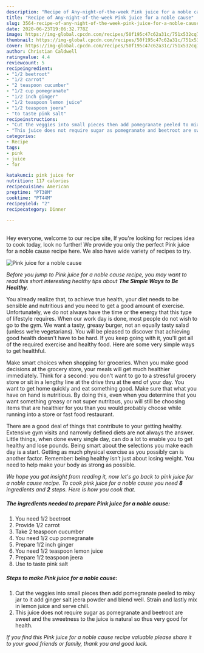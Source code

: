 ```yaml
---
description: "Recipe of Any-night-of-the-week Pink juice for a noble cause"
title: "Recipe of Any-night-of-the-week Pink juice for a noble cause"
slug: 3564-recipe-of-any-night-of-the-week-pink-juice-for-a-noble-cause
date: 2020-06-23T19:06:32.778Z
image: https://img-global.cpcdn.com/recipes/50f195c47c62a31c/751x532cq70/pink-juice-for-a-noble-cause-recipe-main-photo.jpg
thumbnail: https://img-global.cpcdn.com/recipes/50f195c47c62a31c/751x532cq70/pink-juice-for-a-noble-cause-recipe-main-photo.jpg
cover: https://img-global.cpcdn.com/recipes/50f195c47c62a31c/751x532cq70/pink-juice-for-a-noble-cause-recipe-main-photo.jpg
author: Christian Caldwell
ratingvalue: 4.4
reviewcount: 5
recipeingredient:
- "1/2 beetroot"
- "1/2 carrot"
- "2 teaspoon cucumber"
- "1/2 cup pomegranate"
- "1/2 inch ginger"
- "1/2 teaspoon lemon juice"
- "1/2 teaspoon jeera"
- "to taste pink salt"
recipeinstructions:
- "Cut the veggies into small pieces then add pomegranate peeled to mixy jar to it add ginger salt jeera powder and blend well. Strain and lastly mix in lemon juice and serve chill."
- "This juice does not require sugar as pomegranate and beetroot are sweet and the sweetness to the juice is natural so thus very good for health."
categories:
- Recipe
tags:
- pink
- juice
- for

katakunci: pink juice for 
nutrition: 117 calories
recipecuisine: American
preptime: "PT38M"
cooktime: "PT44M"
recipeyield: "2"
recipecategory: Dinner

---
```

<br>
Hey everyone, welcome to our recipe site, If you're looking for recipes idea to cook today, look no further! We provide you only the perfect Pink juice for a noble cause recipe here. We also have wide variety of recipes to try.
<br>


![Pink juice for a noble cause](https://img-global.cpcdn.com/recipes/50f195c47c62a31c/751x532cq70/pink-juice-for-a-noble-cause-recipe-main-photo.jpg)

<i>Before you jump to Pink juice for a noble cause recipe, you may want to read this short interesting healthy tips about <strong>The Simple Ways to Be Healthy</strong>.</i>

You already realize that, to achieve true health, your diet needs to be sensible and nutritious and you need to get a good amount of exercise. Unfortunately, we do not always have the time or the energy that this type of lifestyle requires. When our work day is done, most people do not wish to go to the gym. We want a tasty, greasy burger, not an equally tasty salad (unless we’re vegetarians). You will be pleased to discover that achieving good health doesn't have to be hard. If you keep going with it, you'll get all of the required exercise and healthy food. Here are some very simple ways to get healthful.

Make smart choices when shopping for groceries. When you make good decisions at the grocery store, your meals will get much healthier immediately. Think for a second: you don't want to go to a stressful grocery store or sit in a lengthy line at the drive thru at the end of your day. You want to get home quickly and eat something good. Make sure that what you have on hand is nutritious. By doing this, even when you determine that you want something greasy or not super nutritous, you will still be choosing items that are healthier for you than you would probably choose while running into a store or fast food restaurant.

There are a good deal of things that contribute to your getting healthy. Extensive gym visits and narrowly defined diets are not always the answer. Little things, when done every single day, can do a lot to enable you to get healthy and lose pounds. Being smart about the selections you make each day is a start. Getting as much physical exercise as you possibly can is another factor. Remember: being healthy isn’t just about losing weight. You need to help make your body as strong as possible. 


<i>We hope you got insight from reading it, now let's go back to pink juice for a noble cause recipe. To cook pink juice for a noble cause you need <strong>8</strong> ingredients and <strong>2</strong> steps. Here is how you cook that.
</i>

##### The ingredients needed to prepare Pink juice for a noble cause:

1. You need 1/2 beetroot
1. Provide 1/2 carrot
1. Take 2 teaspoon cucumber
1. You need 1/2 cup pomegranate
1. Prepare 1/2 inch ginger
1. You need 1/2 teaspoon lemon juice
1. Prepare 1/2 teaspoon jeera
1. Use to taste pink salt


##### Steps to make Pink juice for a noble cause:

1. Cut the veggies into small pieces then add pomegranate peeled to mixy jar to it add ginger salt jeera powder and blend well. Strain and lastly mix in lemon juice and serve chill.
1. This juice does not require sugar as pomegranate and beetroot are sweet and the sweetness to the juice is natural so thus very good for health.


<i>If you find this Pink juice for a noble cause recipe valuable please share it to your good friends or family, thank you and good luck.</i>
